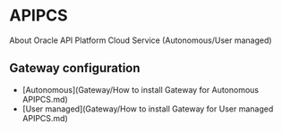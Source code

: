 # APIPCS
About Oracle API Platform Cloud Service (Autonomous/User managed)

## Gateway configuration
- [Autonomous](Gateway/How to install Gateway for Autonomous APIPCS.md)
- [User managed](Gateway/How to install Gateway for User managed APIPCS.md)

